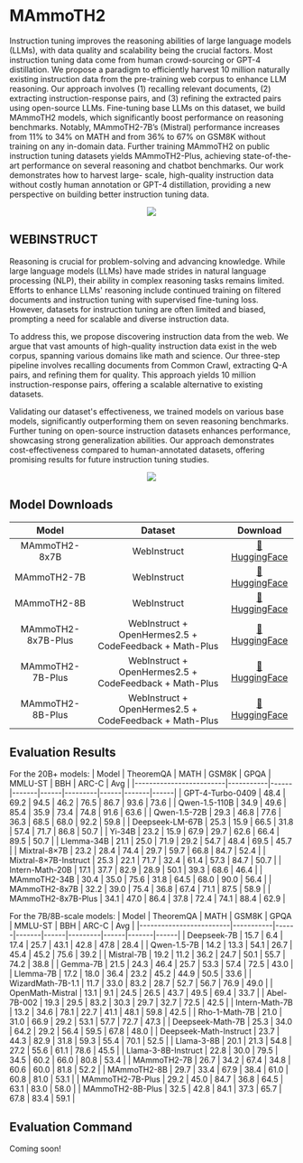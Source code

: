 # MAmmoTH2

Instruction tuning improves the reasoning abilities of large language models (LLMs), with data quality and scalability being the crucial factors. Most instruction tuning data come from human crowd-sourcing or GPT-4 distillation. We propose a paradigm to efficiently harvest 10 million naturally existing instruction data from the pre-training web corpus to enhance LLM reasoning. Our approach involves (1) recalling relevant documents, (2) extracting instruction-response pairs, and (3) refining the extracted pairs using open-source LLMs. Fine-tuning base LLMs on this dataset, we build MAmmoTH2 models, which significantly boost performance on reasoning benchmarks. Notably, MAmmoTH2-7B’s (Mistral) performance increases from 11% to 34% on MATH and from 36% to 67% on GSM8K without training on any in-domain data. Further training MAmmoTH2 on public instruction tuning datasets yields MAmmoTH2-Plus, achieving state-of-the-art performance on several reasoning and chatbot benchmarks. Our work demonstrates how to harvest large- scale, high-quality instruction data without costly human annotation or GPT-4 distillation, providing a new perspective on building better instruction tuning data.

<p align="center">

<div style="display: flex; justify-content: center;">
    <img src="https://tiger-ai-lab.github.io/MAmmoTH2/static/images/teaser_front.jpg" width:auto; margin-right:10px">
</div>
</p>

## WEBINSTRUCT
Reasoning is crucial for problem-solving and advancing knowledge. While large language models (LLMs) have made strides in natural language processing (NLP), their ability in complex reasoning tasks remains limited. Efforts to enhance LLMs' reasoning include continued training on filtered documents and instruction tuning with supervised fine-tuning loss. However, datasets for instruction tuning are often limited and biased, prompting a need for scalable and diverse instruction data.

To address this, we propose discovering instruction data from the web. We argue that vast amounts of high-quality instruction data exist in the web corpus, spanning various domains like math and science. Our three-step pipeline involves recalling documents from Common Crawl, extracting Q-A pairs, and refining them for quality. This approach yields 10 million instruction-response pairs, offering a scalable alternative to existing datasets.

Validating our dataset's effectiveness, we trained models on various base models, significantly outperforming them on seven reasoning benchmarks. Further tuning on open-source instruction datasets enhances performance, showcasing strong generalization abilities. Our approach demonstrates cost-effectiveness compared to human-annotated datasets, offering promising results for future instruction tuning studies.

<p align="center">

<div style="display: flex; justify-content: center;">
    <img src="https://tiger-ai-lab.github.io/MAmmoTH2/static/images/teaser.jpg" width:auto; margin-right:10px">
</div>
</p>

## Model Downloads

<div align="center">

| **Model**            | **Dataset**                                            | **Download**   |
| :------------:       | :------------:                                         | :------------: |
| MAmmoTH2-8x7B        | WebInstruct                                            | [🤗 HuggingFace](https://huggingface.co/TIGER-Lab/MAmmoTH2-8x7B)   |
| MAmmoTH2-7B          | WebInstruct                                            | [🤗 HuggingFace](https://huggingface.co/TIGER-Lab/MAmmoTH2-7B)   |
| MAmmoTH2-8B          | WebInstruct                                            | [🤗 HuggingFace](https://huggingface.co/TIGER-Lab/MAmmoTH2-8B)   |
| MAmmoTH2-8x7B-Plus   | WebInstruct + OpenHermes2.5 + CodeFeedback + Math-Plus | [🤗 HuggingFace](https://huggingface.co/TIGER-Lab/MAmmoTH2-8x7B-Plus)   |
| MAmmoTH2-7B-Plus     | WebInstruct + OpenHermes2.5 + CodeFeedback + Math-Plus | [🤗 HuggingFace](https://huggingface.co/TIGER-Lab/MAmmoTH2-7B-Plus)   |
| MAmmoTH2-8B-Plus     | WebInstruct + OpenHermes2.5 + CodeFeedback + Math-Plus | [🤗 HuggingFace](https://huggingface.co/TIGER-Lab/MAmmoTH2-8-Plus)   |

</div>

## Evaluation Results

For the 20B+ models:
| Model                   | TheoremQA | MATH | GSM8K | GPQA | MMLU-ST | BBH  | ARC-C | Avg  |
|-------------------------|-----------|------|-------|------|---------|------|-------|------|
| GPT-4-Turbo-0409        | 48.4      | 69.2 | 94.5  | 46.2 | 76.5    | 86.7 | 93.6  | 73.6 |
| Qwen-1.5-110B           | 34.9      | 49.6 | 85.4  | 35.9 | 73.4    | 74.8 | 91.6  | 63.6 |
| Qwen-1.5-72B            | 29.3      | 46.8 | 77.6  | 36.3 | 68.5    | 68.0 | 92.2  | 59.8 |
| Deepseek-LM-67B         | 25.3      | 15.9 | 66.5  | 31.8 | 57.4    | 71.7 | 86.8  | 50.7 |
| Yi-34B                  | 23.2      | 15.9 | 67.9  | 29.7 | 62.6    | 66.4 | 89.5  | 50.7 |
| Llemma-34B              | 21.1      | 25.0 | 71.9  | 29.2 | 54.7    | 48.4 | 69.5  | 45.7 |
| Mixtral-8×7B            | 23.2      | 28.4 | 74.4  | 29.7 | 59.7    | 66.8 | 84.7  | 52.4 |
| Mixtral-8×7B-Instruct   | 25.3      | 22.1 | 71.7  | 32.4 | 61.4    | 57.3 | 84.7  | 50.7 |
| Intern-Math-20B         | 17.1      | 37.7 | 82.9  | 28.9 | 50.1    | 39.3 | 68.6  | 46.4 |
| MAmmoTH2-34B            | 30.4      | 35.0 | 75.6  | 31.8 | 64.5    | 68.0 | 90.0  | 56.4 |
| MAmmoTH2-8x7B           | 32.2      | 39.0 | 75.4  | 36.8 | 67.4    | 71.1 | 87.5  | 58.9 |
| MAmmoTH2-8x7B-Plus      | 34.1      | 47.0 | 86.4  | 37.8 | 72.4    | 74.1 | 88.4  | 62.9 |

For the 7B/8B-scale models:
| Model                   | TheoremQA | MATH | GSM8K | GPQA | MMLU-ST | BBH  | ARC-C | Avg  |
|-------------------------|-----------|------|-------|------|---------|------|-------|------|
| Deepseek-7B             | 15.7      | 6.4  | 17.4  | 25.7 | 43.1    | 42.8 | 47.8  | 28.4 |
| Qwen-1.5-7B             | 14.2      | 13.3 | 54.1  | 26.7 | 45.4    | 45.2 | 75.6  | 39.2 |
| Mistral-7B              | 19.2      | 11.2 | 36.2  | 24.7 | 50.1    | 55.7 | 74.2  | 38.8 |
| Gemma-7B                | 21.5      | 24.3 | 46.4  | 25.7 | 53.3    | 57.4 | 72.5  | 43.0 |
| Llemma-7B               | 17.2      | 18.0 | 36.4  | 23.2 | 45.2    | 44.9 | 50.5  | 33.6 |
| WizardMath-7B-1.1       | 11.7      | 33.0 | 83.2  | 28.7 | 52.7    | 56.7 | 76.9  | 49.0 |
| OpenMath-Mistral        | 13.1      | 9.1  | 24.5  | 26.5 | 43.7    | 49.5 | 69.4  | 33.7 |
| Abel-7B-002             | 19.3      | 29.5 | 83.2  | 30.3 | 29.7    | 32.7 | 72.5  | 42.5 |
| Intern-Math-7B          | 13.2      | 34.6 | 78.1  | 22.7 | 41.1    | 48.1 | 59.8  | 42.5 |
| Rho-1-Math-7B           | 21.0      | 31.0 | 66.9  | 29.2 | 53.1    | 57.7 | 72.7  | 47.3 |
| Deepseek-Math-7B        | 25.3      | 34.0 | 64.2  | 29.2 | 56.4    | 59.5 | 67.8  | 48.0 |
| Deepseek-Math-Instruct  | 23.7      | 44.3 | 82.9  | 31.8 | 59.3    | 55.4 | 70.1  | 52.5 |
| Llama-3-8B              | 20.1      | 21.3 | 54.8  | 27.2 | 55.6    | 61.1 | 78.6  | 45.5 |
| Llama-3-8B-Instruct     | 22.8      | 30.0 | 79.5  | 34.5 | 60.2    | 66.0 | 80.8  | 53.4 |
| MAmmoTH2-7B             | 26.7      | 34.2 | 67.4  | 34.8 | 60.6    | 60.0 | 81.8  | 52.2 |
| MAmmoTH2-8B             | 29.7      | 33.4 | 67.9  | 38.4 | 61.0    | 60.8 | 81.0  | 53.1 |
| MAmmoTH2-7B-Plus        | 29.2      | 45.0 | 84.7  | 36.8 | 64.5    | 63.1 | 83.0  | 58.0 |
| MAmmoTH2-8B-Plus        | 32.5      | 42.8 | 84.1  | 37.3 | 65.7    | 67.8 | 83.4  | 59.1 |

## Evaluation Command
Coming soon!
